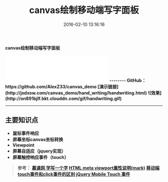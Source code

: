 ﻿---
title: canvas绘制移动端写字面板
date: 2016-02-10 13:16:16
tags:
- canvas
- HTML5
- 移动端
- 前端
- touch事件
- canvas
categories: 前端
---
<b> canvas绘制移动端写字面板<b>

<iframe frameborder="no" border="0" marginwidth="0" marginheight="0" width=330 height=86 src="//music.163.com/outchain/player?type=2&id=4377969&auto=1&height=66"></iframe>
--------
GitHub：https://github.com/AlexZ33/canvas_demo
[演示链接](http://jxdxsw.com/canvas_demo/hand_writing/handwriting.html)  
![效果](http://on891bjlf.bkt.clouddn.com/gif/handwriting.gif)

-------
主要知识点
--------
- 鼠标事件响应
- 屏幕坐标canvas坐标转换
- Viewpoint
- 屏幕自适应（jquery实现）
- 屏幕触控响应事件（touch）



> 参考：
> [慕课网 学写一个字](http://www.imooc.com/learn/284)
> [HTML meta viewport属性说明(mark)](http://www.cnblogs.com/pigtail/archive/2013/03/15/2961631.html)
> [移动端touch事件和click事件的区别](http://blog.csdn.net/lululove19870526/article/details/44345759)
> [jQuery Mobile Touch 事件](http://www.w3school.com.cn/jquerymobile/jquerymobile_events_touch.asp)


